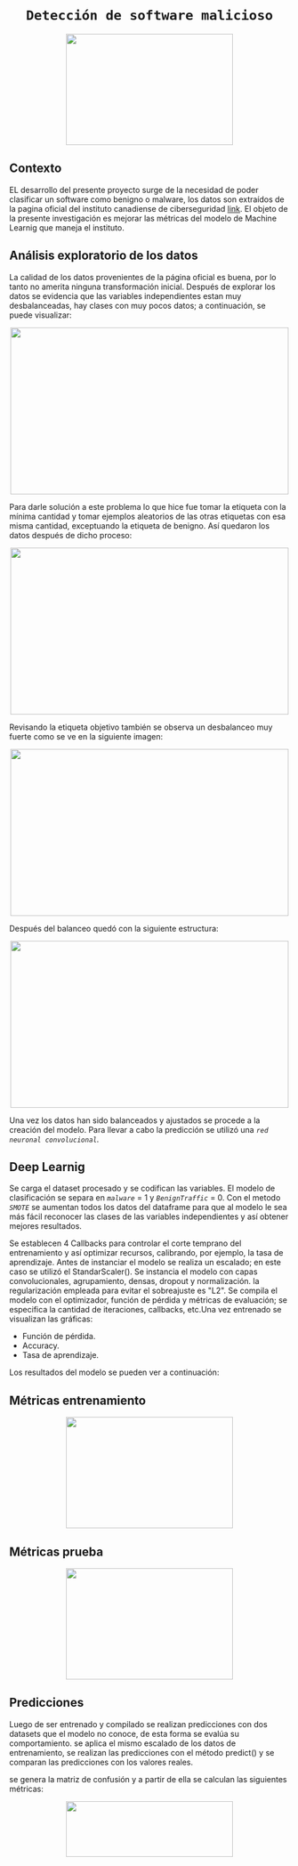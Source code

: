 # <h1 align="center">**`Detección de software malicioso`** <br> </h1>

<p align="center">
<img src="https://github.com/NestorSaenz/deteccion_software_malicioso/blob/main/imagenes/Malware-que-afecta-a-Mac-detectado-00.jpg"  width="300" height="200" >
</p>

## **Contexto**

EL desarrollo del presente proyecto surge de la necesidad de poder clasificar un software como benigno o malware, los datos son extraídos de la pagina oficial del instituto canadiense de ciberseguridad [link](https://www.unb.ca/cic/datasets/iotdataset-2023.html). El objeto de la presente investigación es mejorar las métricas del modelo de Machine Learnig que maneja el instituto.

## **Análisis exploratorio de los datos**

La calidad de los datos provenientes de la página oficial es buena, por lo tanto no amerita ninguna transformación inicial. Después de explorar los datos se evidencia que las variables independientes estan muy desbalanceadas, hay clases con muy pocos datos; a continuación, se puede visualizar: <p align="center">
<img src="https://github.com/NestorSaenz/deteccion_software_malicioso/blob/main/imagenes/Captura%20de%20pantalla%202024-05-28%20004828.png"  width="500" height="300" >
</p>

Para darle solución a este problema lo que hice fue tomar la etiqueta con la mínima cantidad y tomar ejemplos aleatorios de las otras etiquetas con esa misma cantidad, exceptuando la etiqueta de benigno. Así quedaron los datos después de dicho proceso:
<p align="center">
<img src="https://github.com/NestorSaenz/deteccion_software_malicioso/blob/main/imagenes/etiquetas_balanceado.png"  width="500" height="300" >
</p>

Revisando la etiqueta objetivo también se observa un desbalanceo muy fuerte como se ve en la siguiente imagen:
<p align="center">
<img src="https://github.com/NestorSaenz/deteccion_software_malicioso/blob/main/imagenes/target_desbalanceado.png"  width="500" height="300" >
</p>

Después del balanceo quedó con la siguiente estructura:
<p align="center">
<img src="https://github.com/NestorSaenz/deteccion_software_malicioso/blob/main/imagenes/tarjet_balanceado.png"  width="500" height="300" >
</p>

Una vez los datos han sido balanceados y ajustados se procede a la creación del modelo. Para llevar a cabo la predicción se utilizó una *`red neuronal convolucional`.*

## **Deep Learnig**
Se carga el dataset procesado y se codifican las variables. El modelo de clasificación se separa en *`malware`* = 1 y *`BenignTraffic`* = 0. Con el metodo *`SMOTE`* se aumentan todos los datos del dataframe para que al modelo le sea más fácil reconocer las clases de las variables independientes y así obtener mejores resultados.

Se establecen 4 Callbacks para controlar el corte temprano del entrenamiento y así optimizar recursos, calibrando, por ejemplo, la tasa de aprendizaje. Antes de instanciar el modelo se realiza un escalado; en este caso se utilizó el StandarScaler(). Se instancia el modelo con capas convolucionales, agrupamiento, densas, dropout y normalización. la regularización empleada para evitar el sobreajuste es "L2". Se compila el modelo con el optimizador, función de pérdida y métricas de evaluación; se especifica la cantidad de iteraciones, callbacks, etc.Una vez entrenado se visualizan las gráficas:

* Función de pérdida.
* Accuracy.
* Tasa de aprendizaje.

Los resultados del modelo se pueden ver a continuación:

## Métricas entrenamiento
<p align="center">
<img src="https://github.com/NestorSaenz/deteccion_software_malicioso/blob/main/imagenes/metricas_entrenamiento.png"  width="300" height="200" >
</p>

## Métricas prueba
<p align="center">
<img src="https://github.com/NestorSaenz/deteccion_software_malicioso/blob/main/imagenes/metricas_prueba.png"  width="300" height="200" >
</p>

## Predicciones
Luego de ser entrenado y compilado se realizan predicciones con dos datasets que el modelo no conoce, de esta forma se evalúa su comportamiento. se aplica el mismo escalado de los datos de entrenamiento, se realizan las predicciones con el método predict() y se comparan las predicciones con los valores reales.

se genera la matriz de confusión y a partir de ella se calculan las siguientes métricas:
<p align="center">
<img src="https://github.com/NestorSaenz/deteccion_software_malicioso/blob/main/imagenes/metrcias_prediccion.png"  width="300" height="100" >
</p>

